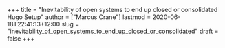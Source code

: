 +++
title = "Inevitability of open systems to end up closed or consolidated Hugo Setup"
author = ["Marcus Crane"]
lastmod = 2020-06-18T22:41:13+12:00
slug = "inevitability_of_open_systems_to_end_up_closed_or_consolidated"
draft = false
+++
